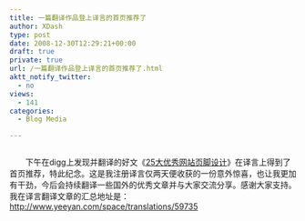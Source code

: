 ```yaml
---
title: 一篇翻译作品登上译言的首页推荐了
author: XDash
type: post
date: 2008-12-30T12:29:21+00:00
draft: true
private: true
url: /一篇翻译作品登上译言的首页推荐了.html
aktt_notify_twitter:
  - no
views:
  - 141
categories:
  - Blog Media

---
```

<div align='center'>
  <img decoding="async" src="attachments/month_0812/k20081230204250.jpg" border="0" alt="" />
</div>

　　下午在digg上发现并翻译的好文《<a target="_blank" href="http://www.xdash.cn/article.asp?id=206">25大优秀网站页脚设计</a>》在译言上得到了首页推荐，特此纪念。这是我注册译言仅两天便收获的一份意外惊喜，也让我更加有干劲，今后会持续翻译一些国外的优秀文章并与大家交流分享。感谢大家支持。  
我在译言翻译文章的汇总地址是：  
http://www.yeeyan.com/space/translations/59735